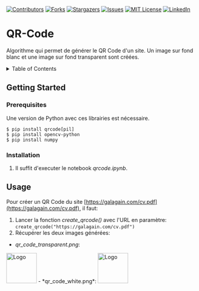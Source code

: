 [![Contributors][contributors-shield]][contributors-url]
[![Forks][forks-shield]][forks-url]
[![Stargazers][stars-shield]][stars-url]
[![Issues][issues-shield]][issues-url]
[![MIT License][license-shield]][license-url]
[![LinkedIn][linkedin-shield]][linkedin-url]


# QR-Code

Algorithme qui permet de générer le QR Code d'un site. Un image sur fond blanc et une image sur fond transparent sont créées.



<!-- TABLE OF CONTENTS -->
<details>
  <summary>Table of Contents</summary>
  <ol>
    <li><a href="#prerequisites">Prerequisites</a></li>
    <li><a href="#installation">Installation</a></li>
    
    <li><a href="#usage">Usage</a></li>
  </ol>
</details>



<!-- GETTING STARTED -->
## Getting Started

### Prerequisites
Une version de Python avec ces librairies est nécessaire.
```
$ pip install qrcode[pil]
$ pip install opencv-python
$ pip install numpy
```

### Installation
1. Il suffit d'executer le notebook *qrcode.ipynb*.



<!-- USAGE EXAMPLES -->
## Usage
Pour créer un QR Code du site [https://galagain.com/cv.pdf](https://galagain.com/cv.pdf), il faut:

1. Lancer la fonction *create_qrcode()* avec l'URL en paramètre:
```create_qrcode("https://galagain.com/cv.pdf")```
2. Récupérer les deux images générées:
- *qr_code_transparent.png*:
<img src="images/qr_code_transparent.png" alt="Logo" width="80" height="80">
- *qr_code_white.png*:
<img src="images/qr_code_white.png" alt="Logo" width="80" height="80">



<!-- MARKDOWN LINKS -->
[contributors-url]: https://github.com/importFourmi/QR-Code/graphs/contributors
[forks-url]: https://github.com/importFourmi/QR-Code/network/members
[stars-url]: https://github.com/importFourmi/QR-Code/stargazers
[issues-url]: https://github.com/importFourmi/QR-Code/issues
[license-url]: https://github.com/importFourmi/QR-Code/blob/master/LICENSE.txt
[linkedin-url]: https://www.linkedin.com/in/calvin-galagain/

[contributors-shield]: https://img.shields.io/github/contributors/importFourmi/QR-Code.svg?style=for-the-badge
[forks-shield]: https://img.shields.io/github/forks/importFourmi/QR-Code.svg?style=for-the-badge
[stars-shield]: https://img.shields.io/github/stars/importFourmi/QR-Code.svg?style=for-the-badge
[issues-shield]: https://img.shields.io/github/issues/importFourmi/QR-Code.svg?style=for-the-badge
[license-shield]: https://img.shields.io/github/license/importFourmi/QR-Code.svg?style=for-the-badge
[linkedin-shield]: https://img.shields.io/badge/-LinkedIn-black.svg?style=for-the-badge&logo=linkedin&colorB=555


<!-- MARKDOWN IMAGES -->
[white-image]: images/qr_code_white.png
[transparent-image]: images/qr_code_transparent.png
